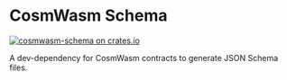 # CosmWasm Schema

[![cosmwasm-schema on crates.io](https://img.shields.io/crates/v/cosmwasm-schema.svg)](https://crates.io/crates/cosmwasm-schema)

A dev-dependency for CosmWasm contracts to generate JSON Schema files.
